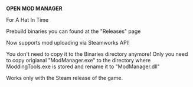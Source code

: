 **OPEN MOD MANAGER**

For A Hat In Time


Prebuild binaries you can found at the "Releases" page

Now supports mod uploading via Steamworks API!

You don't need to copy it to the Binaries directory anymore! Only you need to copy origianal "ModManager.exe" to the directory where ModdingTools.exe is stored and rename it to "ModManager.dll"

Works only with the Steam release of the game.
